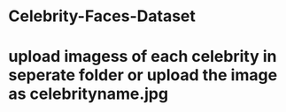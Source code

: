 # Celebrity-Faces-Dataset


# upload  imagess of each celebrity in  seperate folder or upload the image as celebrityname.jpg
